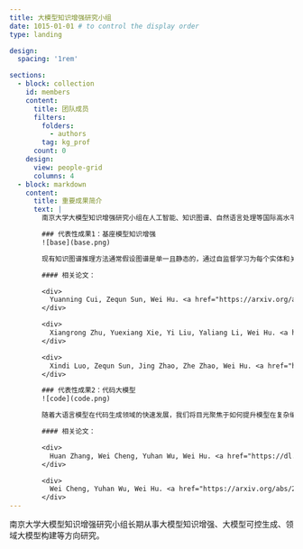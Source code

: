 ```yaml
---
title: 大模型知识增强研究小组
date: 1015-01-01 # to control the display order
type: landing

design:
  spacing: '1rem'

sections:
  - block: collection
    id: members
    content:
      title: 团队成员
      filters:
        folders:
          - authors
        tag: kg_prof
      count: 0
    design:
      view: people-grid
      columns: 4
  - block: markdown
    content:
      title: 重要成果简介
      text: |
        南京大学大模型知识增强研究小组在人工智能、知识图谱、自然语言处理等国际高水平会议和期刊上发表论文20余篇，承担了华为、腾讯、智源、百川、国家电网、中电科等十余项大模型相关研发项目。

        ### 代表性成果1：基座模型知识增强
        ![base](base.png)

        现有知识图谱推理方法通常假设图谱是单一且静态的，通过自监督学习为每个实体和关系生成向量表征，并设计打分函数进行推理。然而，真实世界中的知识图谱往往是多源且动态更新的。针对多源知识图谱推理，我们提出了一种基于上下文提示图的通用知识图谱推理基座模型。该模型利用提示图作为上下文，建模多源知识图谱的通用推理模式，并通过统一分词器实现知识图谱的通用表征。通过仅在3个通用知识图谱上预训练该基座模型，在转导式和归纳式链接预测任务设定下的43个知识图谱数据集上进行了广泛实验。结果表明，该基座模型在多源知识图谱上具有通用推理能力，并在大多数数据集上取得比现有有监督先进方法更优的预测性能。

        #### 相关论文：

        <div>
          Yuanning Cui, Zequn Sun, Wei Hu. <a href="https://arxiv.org/abs/2410.12288">A prompt-based knowledge graph foundation model for universal in-context reasoning</a>. NeurIPS, 2024.
        </div>

        <div>
          Xiangrong Zhu, Yuexiang Xie, Yi Liu, Yaliang Li, Wei Hu. <a href="placeholder">Knowledge graph-guided retrieval augmented generation</a>. NAACL, 2025.
        </div>

        <div>
          Xindi Luo, Zequn Sun, Jing Zhao, Zhe Zhao, Wei Hu. <a href="https://arxiv.org/abs/2403.14950">KnowLA: Enhancing parameter-efficient finetuning with knowledgeable adaptation</a>. NAACL, 7146–7159, 2024.
        </div>

        ### 代表性成果2：代码大模型
        ![code](code.png)

        随着大语言模型在代码生成领域的快速发展，我们将目光聚焦于如何提升模型在复杂编程场景中的推理能力，提出了基于多计划探索和反馈驱动优化的智能代码生成框架——PairCoder。该框架借鉴软件工程中的结对编程理念，设计了两个协作式智能代理：Navigator 和 Driver。Navigator 负责从高层次分析问题，生成多种潜在解决方案计划，并根据执行反馈动态调整策略；Driver 专注于具体的代码生成、测试和修复任务。两者通过多轮迭代协作，实现代码生成的全局探索与逐步优化。在5个代码生成基准数据集和3个基座模型上的实验表明，该方法在准确率上显著优于现有方法，尤其在复杂编程问题中表现出卓越的性能，同时保持了较高的计算效率和成本可控性。

        #### 相关论文：

        <div>
          Huan Zhang, Wei Cheng, Yuhan Wu, Wei Hu. <a href="https://dl.acm.org/doi/abs/10.1145/3691620.3695506">A pair programming framework for code generation via multi-plan exploration and feedback-driven refinement</a>. ASE, 1319–1331, 2024. Distinguished paper award.
        </div>

        <div>
          Wei Cheng, Yuhan Wu, Wei Hu. <a href="https://arxiv.org/abs/2405.19782">Dataflow-guided retrieval augmentation for repository-level code completion</a>. ACL, 7957–7977, 2024.
        </div>
---
```


南京大学大模型知识增强研究小组长期从事大模型知识增强、大模型可控生成、领域大模型构建等方向研究。